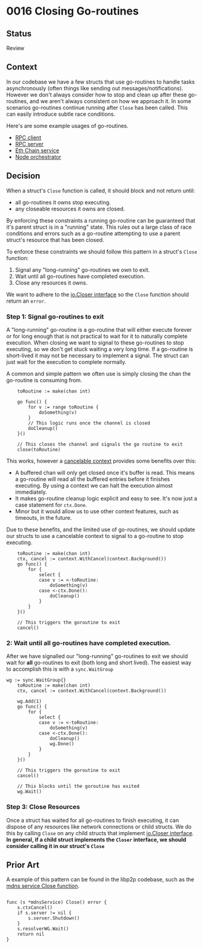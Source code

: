 # 0016 Closing Go-routines

## Status

Review

## Context

In our codebase we have a few structs that use go-routines to handle tasks asynchronously (often things like sending out messages/notifications). However we don't always consider how to stop and clean up after these go-routines, and we aren't always consistent on how we approach it. In some scenarios go-routines continue running after `Close` has been called. This can easily introduce subtle race conditions.

Here's are some example usages of go-routines.

- [RPC client](https://github.com/statechannels/go-nitro/blob/0b5fa37613363720c91c115c3de252a39b1b1f0a/rpc/client.go#L142)
- [RPC server](https://github.com/statechannels/go-nitro/blob/0b5fa37613363720c91c115c3de252a39b1b1f0a/rpc/server.go#L223)
- [Eth Chain service](https://github.com/statechannels/go-nitro/blob/066d000349f08386e8e68c5073b7f0f62d4b52ca/node/engine/chainservice/eth_chainservice.go#L296)
- [Node orchestrator](https://github.com/statechannels/go-nitro/blob/066d000349f08386e8e68c5073b7f0f62d4b52ca/node/node.go#L86)

## Decision

When a struct's `Close` function is called, it should block and not return until:

- all go-routines it owns stop executing.
- any closeable resources it owns are closed.

By enforcing these constraints a running go-routine can be guaranteed that it's parent struct is in a "running" state. This rules out a large class of race conditions and errors such as a go-routine attempting to use a parent struct's resource that has been closed.

To enforce these constraints we should follow this pattern in a struct's `Close` function:

1. Signal any "long-running" go-routines we own to exit.
2. Wait until all go-routines have completed execution.
3. Close any resources it owns.

We want to adhere to the [io.Closer interface](https://pkg.go.dev/io#Closer) so the `Close` function should return an `error`.

### Step 1: Signal go-routines to exit

A "long-running" go-routine is a go-routine that will either execute forever or for long enough that is not practical to wait for it to naturally complete execution. When closing we want to signal to these go-routines to stop executing, so we don't get stuck waiting a very long time. If a go-routine is short-lived it may not be necessary to implement a signal. The struct can just wait for the execution to complete normally.

A common and simple pattern we often use is simply closing the chan the go-routine is consuming from.

```golang
	toRoutine := make(chan int)

	go func() {
		for v := range toRoutine {
			doSomething(v)
		}
		// This logic runs once the channel is closed
		doCleanup()
	}()

	// This closes the channel and signals the go routine to exit
	close(toRoutine)

```

This works, however a [cancelable context](https://cs.opensource.google/go/go/+/go1.20.5:src/context/context.go;l=238) provides some benefits over this:

- A buffered chan will only get closed once it's buffer is read. This means a go-routine will read all the buffered entries before it finishes executing. By using a context we can halt the execution almost immediately.
- It makes go-routine cleanup logic explicit and easy to see. It's now just a case statement for `ctx.Done`.
- Minor but it would allow us to use other context features, such as timeouts, in the future.

Due to these benefits, and the limited use of go-routines, we should update our structs to use a cancelable context to signal to a go-routine to stop executing.

```golang
	toRoutine := make(chan int)
	ctx, cancel := context.WithCancel(context.Background())
	go func() {
		for {
			select {
			case v := <-toRoutine:
				doSomething(v)
			case <-ctx.Done():
				doCleanup()
			}
		}
	}()

	// This triggers the goroutine to exit
	cancel()
```

### 2: Wait until all go-routines have completed execution.

After we have signalled our "long-running" go-routines to exit we should wait for **all** go-routines to exit (both long and short lived). The easiest way to accomplish this is with a `sync.WaitGroup`

```golang
wg := sync.WaitGroup{}
	toRoutine := make(chan int)
	ctx, cancel := context.WithCancel(context.Background())

	wg.Add(1)
	go func() {
		for {
			select {
			case v := <-toRoutine:
				doSomething(v)
			case <-ctx.Done():
				doCleanup()
				wg.Done()
			}
		}
	}()

	// This triggers the goroutine to exit
	cancel()

	// This blocks until the goroutine has exited
	wg.Wait()
```

### Step 3: Close Resources

Once a struct has waited for all go-routines to finish executing, it can dispose of any resources like network connections or child structs. We do this by calling `Close` on any child structs that implement [io.Closer interface](https://pkg.go.dev/io#Closer). **In general, if a child struct implements the `Closer` interface, we should consider calling it in our struct's `Close`**

## Prior Art

A example of this pattern can be found in the libp2p codebase, such as the [mdns service Close function](https://github.com/libp2p/go-libp2p/blob/c9de1665054229bdfd40884cd0b893744ec8ef7e/p2p/discovery/mdns/mdns.go#L75).

```golang

func (s *mdnsService) Close() error {
	s.ctxCancel()
	if s.server != nil {
		s.server.Shutdown()
	}
	s.resolverWG.Wait()
	return nil
}
```
